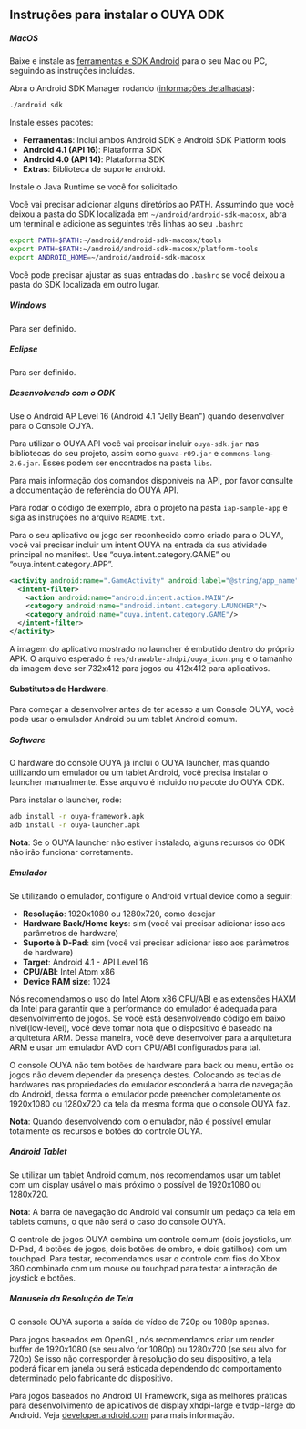 ## Instruções para instalar o OUYA ODK

##### MacOS
Baixe e instale as [ferramentas e SDK Android](http://developer.android.com/sdk/index.html) para o seu Mac ou PC, seguindo as instruções incluídas.

Abra o Android SDK Manager rodando ([informações detalhadas](http://developer.android.com/sdk/installing/adding-packages.html)):
```bash 
./android sdk
```

Instale esses pacotes:

- **Ferramentas**: Inclui ambos Android SDK e Android SDK Platform tools
- **Android 4.1 (API 16)**: Plataforma SDK
- **Android 4.0 (API 14)**: Plataforma SDK
- **Extras**: Biblioteca de suporte android.


Instale o Java Runtime se você for solicitado.

Você vai precisar adicionar alguns diretórios ao PATH. Assumindo que você deixou a pasta do SDK localizada em `~/android/android-sdk-macosx`, abra um terminal e adicione as seguintes três linhas ao seu `.bashrc`
```bash
export PATH=$PATH:~/android/android-sdk-macosx/tools
export PATH=$PATH:~/android/android-sdk-macosx/platform-tools
export ANDROID_HOME=~/android/android-sdk-macosx
```

Você pode precisar ajustar as suas entradas do `.bashrc` se você deixou a pasta do SDK localizada em outro lugar.


##### Windows
Para ser definido.

##### Eclipse
Para ser definido.

##### Desenvolvendo com o ODK
Use o Android AP Level 16 (Android 4.1 "Jelly Bean") quando desenvolver para o Console OUYA.

Para utilizar o OUYA API você vai precisar incluir `ouya-sdk.jar` nas bibliotecas do seu projeto, assim como `guava-r09.jar` e `commons-lang-2.6.jar`. Esses podem ser encontrados na pasta `libs`.

Para mais informação dos comandos disponíveis na API, por favor consulte a documentação de referência do OUYA API.

Para rodar o código de exemplo, abra o projeto na pasta `iap-sample-app` e siga as instruções no arquivo `README.txt`.

Para o seu aplicativo ou jogo ser reconhecido como criado para o OUYA, você vai precisar incluir um intent OUYA na entrada da sua atividade principal no manifest.
Use “ouya.intent.category.GAME” ou “ouya.intent.category.APP”.

```xml
<activity android:name=".GameActivity" android:label="@string/app_name">
  <intent-filter>
    <action android:name="android.intent.action.MAIN"/>
    <category android:name="android.intent.category.LAUNCHER"/>
    <category android:name="ouya.intent.category.GAME"/>
  </intent-filter>
</activity>
```

A imagem do aplicativo mostrado no launcher é embutido dentro do próprio APK. O arquivo esperado é `res/drawable-xhdpi/ouya_icon.png` e o tamanho da imagem deve ser 732x412 para jogos ou 412x412 para aplicativos.

#### Substitutos de Hardware.

Para começar a desenvolver antes de ter acesso a um Console OUYA, você pode usar o emulador Android ou um tablet Android comum.

##### Software

O hardware do console OUYA  já inclui o OUYA launcher, mas quando utilizando um emulador ou um tablet Android, você precisa instalar o launcher manualmente. Esse arquivo é incluido no pacote do OUYA ODK.

Para instalar o launcher, rode:
```bash
adb install -r ouya-framework.apk
adb install -r ouya-launcher.apk
```
**Nota**: Se o OUYA launcher não estiver instalado, alguns recursos do ODK não irão funcionar corretamente.

##### Emulador

Se utilizando o emulador, configure o Android virtual device como a seguir:

- **Resolução**: 1920x1080 ou 1280x720, como desejar
- **Hardware Back/Home keys**: sim (você vai precisar adicionar isso aos parâmetros de hardware)
- **Suporte à D-Pad**: sim (você vai precisar adicionar isso aos parâmetros de hardware)
- **Target**: Android 4.1 - API Level 16
- **CPU/ABI**: Intel Atom x86
- **Device RAM size**: 1024

Nós recomendamos o uso do Intel Atom x86 CPU/ABI e as extensões HAXM da Intel para garantir que a performance do emulador é adequada para desenvolvimento de jogos. Se você está desenvolvendo código em baixo nível(low-level), você deve tomar nota que o dispositivo é baseado na arquitetura ARM. Dessa maneira, você deve desenvolver para a arquitetura ARM e usar um emulador AVD com CPU/ABI configurados para tal.

O console OUYA não tem botões de hardware para back ou menu, então os jogos não devem depender da presença destes. Colocando as teclas de hardwares nas propriedades do emulador esconderá a barra de navegação do Android, dessa forma o emulador pode preencher completamente os 1920x1080 ou 1280x720 da tela da mesma forma que o console OUYA faz.

**Nota**: Quando desenvolvendo com o emulador, não é possível emular totalmente os recursos e botões do controle OUYA.

##### Android Tablet

Se utilizar um tablet Android comum, nós recomendamos usar um tablet com um display usável o mais próximo o possível de 1920x1080 ou 1280x720.

**Nota**: A barra de navegação do Android vai consumir um pedaço da tela em tablets comuns, o que não será o caso do console OUYA.

O controle de jogos OUYA combina um controle comum (dois joysticks, um D-Pad, 4 botões de jogos, dois botões de ombro, e dois gatilhos) com um touchpad. Para testar, recomendamos usar o controle com fios do Xbox 360 combinado com um mouse ou touchpad para testar a interação de joystick e botões.

##### Manuseio da Resolução de Tela

O console OUYA suporta a saída de vídeo de 720p ou 1080p apenas.

Para jogos baseados em OpenGL, nós recomendamos criar um render buffer de 1920x1080 (se seu alvo for 1080p) ou 1280x720 (se seu alvo for 720p) Se isso não corresponder à resolução do seu dispositivo, a tela poderá ficar em janela ou será esticada dependendo do comportamento determinado pelo fabricante do dispositivo.

Para jogos baseados no Android UI Framework, siga as melhores práticas para desenvolvimento de aplicativos de display xhdpi-large e tvdpi-large do Android. Veja [developer.android.com](http://developer.android.com) para mais informação.
